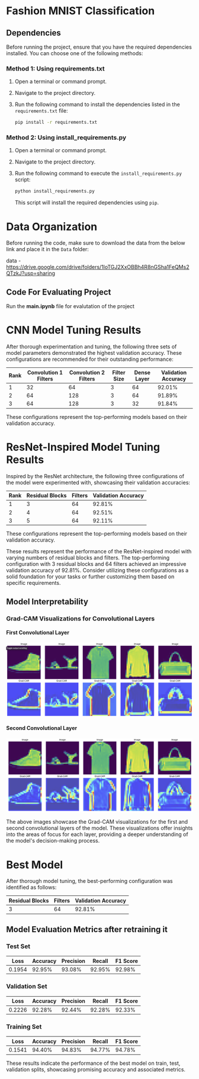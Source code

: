 # Fashion MNIST Classification

## Dependencies

Before running the project, ensure that you have the required dependencies installed. You can choose one of the following methods:

### Method 1: Using requirements.txt

1. Open a terminal or command prompt.

2. Navigate to the project directory.

3. Run the following command to install the dependencies listed in the `requirements.txt` file:

    ```bash
    pip install -r requirements.txt
    ```

### Method 2: Using install_requirements.py

1. Open a terminal or command prompt.

2. Navigate to the project directory.

3. Run the following command to execute the `install_requirements.py` script:

    ```bash
    python install_requirements.py
    ```

   This script will install the required dependencies using `pip`.

# Data Organization

Before running the code, make sure to download the data from the below link and place it in the `Data` folder:

data - https://drive.google.com/drive/folders/1loTGJ2XxOBBh4R8nGSha1FeQMs2QTzkJ?usp=sharing

## Code For Evaluating Project
Run the **main.ipynb** file for evalutation of the project

# CNN Model Tuning Results

After thorough experimentation and tuning, the following three sets of model parameters demonstrated the highest validation accuracy. These configurations are recommended for their outstanding performance:

| Rank | Convolution 1 Filters | Convolution 2 Filters | Filter Size | Dense Layer | Validation Accuracy |
|------|------------------------|------------------------|-------------|-------------|----------------------|
| 1    | 32                     | 64                     | 3           | 64          | 92.01%               |
| 2    | 64                     | 128                    | 3           | 64          | 91.89%               |
| 3    | 64                     | 128                    | 3           | 32          | 91.84%               |

These configurations represent the top-performing models based on their validation accuracy.

# ResNet-Inspired Model Tuning Results

Inspired by the ResNet architecture, the following three configurations of the model were experimented with, showcasing their validation accuracies:

| Rank | Residual Blocks | Filters | Validation Accuracy |
|------|------------------|---------|----------------------|
| 1    | 3                | 64      | 92.81%               |
| 2    | 4                | 64      | 92.51%               |
| 3    | 5                | 64      | 92.11%               |

These configurations represent the top-performing models based on their validation accuracy.

These results represent the performance of the ResNet-inspired model with varying numbers of residual blocks and filters. The top-performing configuration with 3 residual blocks and 64 filters achieved an impressive validation accuracy of 92.81%. Consider utilizing these configurations as a solid foundation for your tasks or further customizing them based on specific requirements.

## Model Interpretability

### Grad-CAM Visualizations for Convolutional Layers

#### First Convolutional Layer
![Grad-CAM for First Convolutional Layer](images/1stlayer.png)

#### Second Convolutional Layer
![Grad-CAM for Second Convolutional Layer](images/2ndlayer.png)

The above images showcase the Grad-CAM visualizations for the first and second convolutional layers of the model. These visualizations offer insights into the areas of focus for each layer, providing a deeper understanding of the model's decision-making process.


# Best Model 

After thorough model tuning, the best-performing configuration was identified as follows:

| Residual Blocks | Filters | Validation Accuracy |
|------------------|---------|----------------------|
| 3                | 64      | 92.81%               |

## Model Evaluation Metrics after retraining it

### Test Set

| Loss   | Accuracy | Precision | Recall | F1 Score |
|--------|----------|-----------|--------|----------|
| 0.1954 | 92.95%   | 93.08%    | 92.95% | 92.98%   |

### Validation Set

| Loss   | Accuracy | Precision | Recall | F1 Score |
|--------|----------|-----------|--------|----------|
| 0.2226 | 92.28%   | 92.44%    | 92.28% | 92.33%   |

### Training Set

| Loss   | Accuracy | Precision | Recall | F1 Score |
|--------|----------|-----------|--------|----------|
| 0.1541 | 94.40%   | 94.83%    | 94.77% | 94.78%   |

These results indicate the performance of the best model on train, test, validation splits, showcasing promising accuracy and associated metrics.
